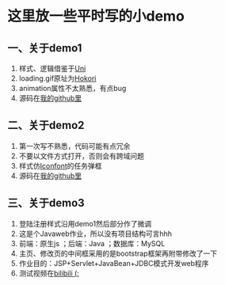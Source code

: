 # 这里放一些平时写的小demo

## 一、关于demo1
 1. 样式、逻辑借鉴于[Uni][1]
 2. loading.gif原址为[Hokori][2]
 3. animation属性不太熟悉，有点bug
 4. 源码在[我的github里][3]

[1]: https://github.com/Unicorn-NightFury/Front-end-aesthetics/tree/Demo_1
[2]: https://hokori.online/image/loading.gif
[3]: https://github.com/LIAO-QI/Shiina-repository/tree/shiina-demo/demo1

## 二、关于demo2

  1. 第一次写不熟悉，代码可能有点冗余
  2. 不要以文件方式打开，否则会有跨域问题
  3. 样式仿[Iconfont][4]的任务弹框
  4. 源码在[我的github里][5]

[4]: https://www.iconfont.cn/
[5]: https://github.com/LIAO-QI/Shiina-repository/tree/shiina-demo/demo2

## 三、关于demo3

 1. 登陆注册样式沿用demo1然后部分作了微调
 2. 这是个Javaweb作业，所以没有项目结构可言hhh
 3. 前端：原生js ；后端：Java ；数据库：MySQL
 4. 主页、修改页的中间框采用的是bootstrap框架再附带修改了一下
 5. 作业目的：JSP+Servlet+JavaBean+JDBC模式开发web程序
 6. 测试视频在[bilibili (:][6]

[6]: https://www.bilibili.com/video/BV1ef4y1S7Lj
